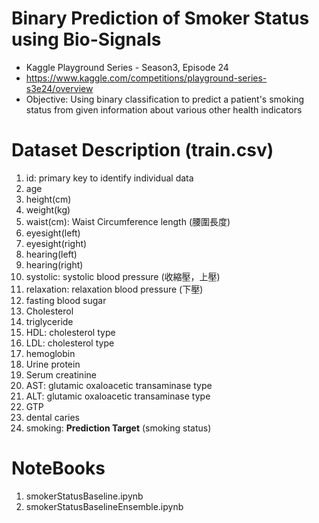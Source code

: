 # Binary Prediction of Smoker Status using Bio-Signals
* Kaggle Playground Series - Season3, Episode 24
* https://www.kaggle.com/competitions/playground-series-s3e24/overview
* Objective: Using binary classification to predict a patient's smoking status from given information about various other health indicators

# Dataset Description (train.csv)
1. id: primary key to identify individual data
2. age
3. height(cm)
4. weight(kg)
5. waist(cm): Waist Circumference length (腰圍長度)
6. eyesight(left)
7. eyesight(right)
8. hearing(left)
9. hearing(right)
10. systolic: systolic blood pressure (收縮壓，上壓)
11. relaxation: relaxation blood pressure (下壓)
12. fasting blood sugar
13. Cholesterol
14. triglyceride
15. HDL: cholesterol type
16. LDL: cholesterol type
17. hemoglobin
18. Urine protein
19. Serum creatinine
20. AST: glutamic oxaloacetic transaminase type
21. ALT: glutamic oxaloacetic transaminase type
22. GTP
23. dental caries
24. smoking: **Prediction Target** (smoking status)


# NoteBooks
1. smokerStatusBaseline.ipynb
2. smokerStatusBaselineEnsemble.ipynb